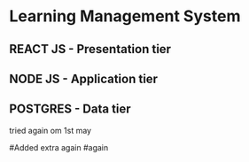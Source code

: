 # Learning Management System

## REACT JS - Presentation tier
## NODE JS - Application tier
## POSTGRES - Data tier
tried again om 1st may

#Added extra again
#again
